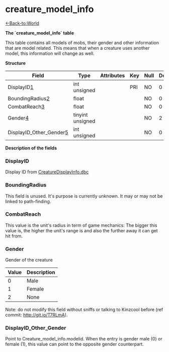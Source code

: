 # creature\_model\_info

[<-Back-to:World](database-world.md)

**The \`creature\_model\_info\` table**

This table contains all models of mobs, their gender and other information that are model related. This means that when a creature uses another model, this information will change as well.

**Structure**

| Field                     | Type             | Attributes | Key | Null | Default | Extra | Comment |
| ------------------------- | ---------------- | ---------- | --- | ---- | ------- | ----- | ------- |
| DisplayID[1]              | int unsigned     |            | PRI | NO   | 0       |       |
| BoundingRadius[2]         | float            |            |     | NO   | 0       |       |
| CombatReach[3]            | float            |            |     | NO   | 0       |       |
| Gender[4]                 | tinyint unsigned |            |     | NO   | 2       |       |
| DisplayID_Other_Gender[5] | int unsigned     |            |     | NO   | 0       |       |

[1]: #displayid
[2]: #boundingradius
[3]: #combatreach
[4]: #gender
[5]: #displayidothergender

**Description of the fields**

### DisplayID

Display ID from [CreatureDisplayInfo.dbc](CreatureDisplayInfo)

### BoundingRadius

This field is unused. It's purpose is currently unknown. It may or may not be linked to path-finding.

### CombatReach

This value is the unit's radius in term of game mechanics: The bigger this value is, the higher the unit's range is and also the further away it can get hit from.

### Gender

Gender of the creature

| Value | Description |
| ----- | ----------- |
| 0     | Male        |
| 1     | Female      |
| 2     | None        |

Note: do not modify this field without sniffs or talking to Kinzcool before (ref commit: http://git.io/T7RLmA).

### DisplayID_Other_Gender

Point to Creature\_model\_info.modelid.
When the entry is gender male (0) or female (1), this value can point to the opposite gender counterpart.
